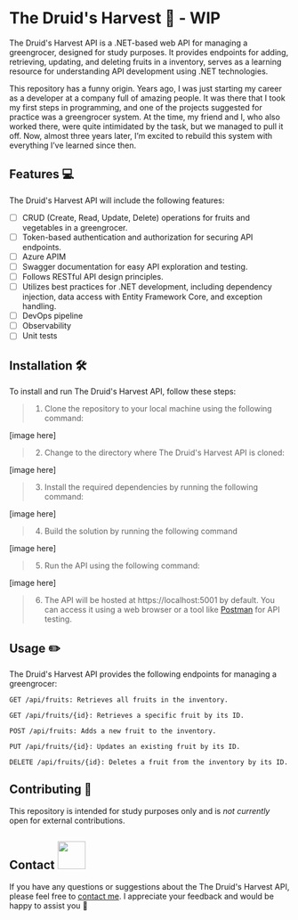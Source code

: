 # The Druid's Harvest 🌱 - WIP

The Druid's Harvest API is a .NET-based web API for managing a greengrocer, designed for study purposes. It provides endpoints for adding, retrieving, updating, and deleting fruits in a inventory, serves as a learning resource for understanding API development using .NET technologies.

This repository has a funny origin. Years ago, I was just starting my career as a developer at a company full of amazing people. It was there that I took my first steps in programming, and one of the projects suggested for practice was a greengrocer system. At the time, my friend and I, who also worked there, were quite intimidated by the task, but we managed to pull it off. Now, almost three years later, I’m excited to rebuild this system with everything I’ve learned since then.

## Features 💻

The Druid's Harvest API will include the following features:

- [ ] CRUD (Create, Read, Update, Delete) operations for fruits and vegetables in a greengrocer.
- [ ] Token-based authentication and authorization for securing API endpoints.
- [ ] Azure APIM
- [ ] Swagger documentation for easy API exploration and testing.
- [ ] Follows RESTful API design principles.
- [ ] Utilizes best practices for .NET development, including dependency injection, data access with Entity Framework Core, and exception handling.
- [ ] DevOps pipeline
- [ ] Observability
- [ ] Unit tests

## Installation 🛠

To install and run The Druid's Harvest API, follow these steps:

> 1. Clone the repository to your local machine using the following command:

[image here]


> 2. Change to the directory where The Druid's Harvest API is cloned:

[image here]

> 3. Install the required dependencies by running the following command:

[image here]

> 4. Build the solution by running the following command

[image here]

> 5. Run the API using the following command:

[image here]

> 6. The API will be hosted at https://localhost:5001 by default. You can access it using a web browser or a tool like [Postman](https://www.postman.com/) for API testing.


## Usage ✏️

The Druid's Harvest API provides the following endpoints for managing a greengrocer:

``` GET /api/fruits: Retrieves all fruits in the inventory. ```

``` GET /api/fruits/{id}: Retrieves a specific fruit by its ID. ``` 

``` POST /api/fruits: Adds a new fruit to the inventory. ``` 

``` PUT /api/fruits/{id}: Updates an existing fruit by its ID. ``` 

``` DELETE /api/fruits/{id}: Deletes a fruit from the inventory by its ID. ``` 



## Contributing 💬
This repository is intended for study purposes only and is _not currently_ open for external contributions.


## Contact <img src="https://media.giphy.com/media/mGcNjsfWAjY5AEZNw6/giphy.gif" width="50">
If you have any questions or suggestions about the The Druid's Harvest API, please feel free to [contact me](https://www.linkedin.com/in/beatrizfriso/). I appreciate your feedback and would be happy to assist you 💚
